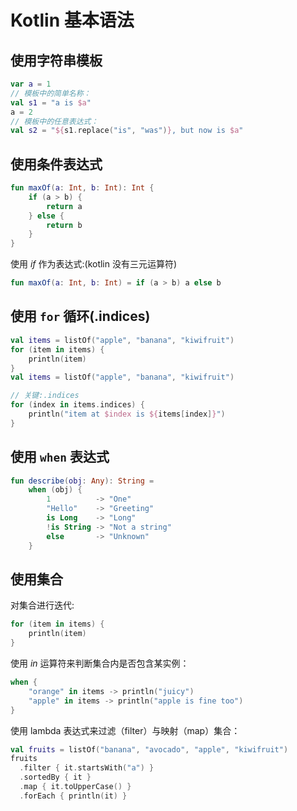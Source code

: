 # Kotlin 基本语法	



## 使用字符串模板

```kotlin
var a = 1
// 模板中的简单名称：
val s1 = "a is $a" 
a = 2
// 模板中的任意表达式：
val s2 = "${s1.replace("is", "was")}, but now is $a"
```

## 使用条件表达式

```kotlin
fun maxOf(a: Int, b: Int): Int {
    if (a > b) {
        return a
    } else {
        return b
    }
}
```

使用 *if* 作为表达式:(kotlin 没有三元运算符)

```kotlin
fun maxOf(a: Int, b: Int) = if (a > b) a else b
```

## 使用 `for` 循环(.indices)

```kotlin
val items = listOf("apple", "banana", "kiwifruit")
for (item in items) {
    println(item)
}
val items = listOf("apple", "banana", "kiwifruit")

// 关键:.indices
for (index in items.indices) {
    println("item at $index is ${items[index]}")
}
```

## 使用 `when` 表达式

```kotlin
fun describe(obj: Any): String =
    when (obj) {
        1          -> "One"
        "Hello"    -> "Greeting"
        is Long    -> "Long"
        !is String -> "Not a string"
        else       -> "Unknown"
    }
```

## 使用集合

对集合进行迭代:

```kotlin
for (item in items) {
    println(item)
}
```

使用 *in* 运算符来判断集合内是否包含某实例：

```kotlin
when {
    "orange" in items -> println("juicy")
    "apple" in items -> println("apple is fine too")
}
```

使用 lambda 表达式来过滤（filter）与映射（map）集合：

```kotlin
val fruits = listOf("banana", "avocado", "apple", "kiwifruit")
fruits
  .filter { it.startsWith("a") }
  .sortedBy { it }
  .map { it.toUpperCase() }
  .forEach { println(it) }
```

